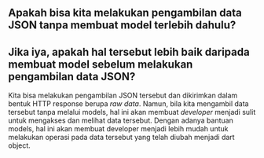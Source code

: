 ## Apakah bisa kita melakukan pengambilan data JSON tanpa membuat model terlebih dahulu? 
## Jika iya, apakah hal tersebut lebih baik daripada membuat model sebelum melakukan pengambilan data JSON?

Kita bisa melakukan pengambilan JSON tersebut dan dikirimkan dalam bentuk HTTP response berupa _raw data_. Namun, bila kita mengambil data tersebut tanpa melalui models, hal ini akan membuat _developer_ menjadi sulit untuk mengakses dan melihat data tersebut. Dengan adanya bantuan models, hal ini akan membuat developer menjadi lebih mudah untuk melakukan operasi pada data tersebut yang telah diubah menjadi dart object.

